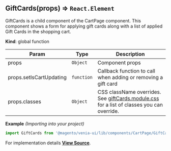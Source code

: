<a name="GiftCards"></a>

## GiftCards(props) ⇒ <code>React.Element</code>
GiftCards is a child component of the CartPage component.
This component shows a form for applying gift cards along with a list of applied
Gift Cards in the shopping cart.

**Kind**: global function  

| Param | Type | Description |
| --- | --- | --- |
| props | <code>Object</code> | Component props |
| props.setIsCartUpdating | <code>function</code> | Callback function to call when adding or removing a gift card |
| props.classes | <code>Object</code> | CSS className overrides. See [giftCards.module.css](https://github.com/magento/pwa-studio/blob/develop/packages/venia-ui/lib/components/CartPage/GiftCards/giftCards.module.css) for a list of classes you can override. |

**Example** *(Importing into your project)*  
```js
import GiftCards from '@magento/venia-ui/lib/components/CartPage/GiftCards';
```


For implementation details [**View Source**](https://github.com/magento/pwa-studio/blob/develop/packages/venia-ui/lib/components/CartPage/GiftCards/giftCards.js).